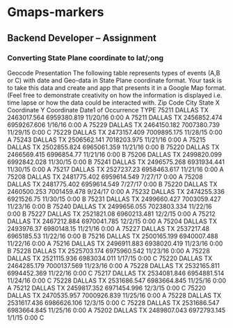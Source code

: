 # Gmaps-markers

## Backend Developer – Assignment

### Converting State Plane coordinate to lat/;ong

Geocode Presentation
The following table represents types of events (A,B or C) with date and Geo-data in State Plane coordinate
format. Your task is to take this data and create and app that presents it in a Google Map format. (Feel free to
demonstrate creativity on how the information is displayed i.e. time lapse or how the data could be interacted
with.
Zip Code City State X Coordinate Y Coordinate Date1 of Occurrence TYPE
75211 DALLAS TX 2463017.564 6959380.819 11/20/16 0:00 A
75211 DALLAS TX 2456852.474 6959267.606 1/16/16 0:00 A
75229 DALLAS TX 2464150.182 7007380.739 11/29/15 0:00 C
75229 DALLAS TX 2473157.409 7009895.175 11/28/15 0:00 A
75243 DALLAS TX 2506562.141 7018203.975 11/21/16 0:00 A
75215 DALLAS TX 2502855.824 6965061.359 11/21/16 0:00 B
75220 DALLAS TX 2466569.415 6996854.77 11/21/16 0:00 B
75206 DALLAS TX 2499820.099 6992842.028 11/30/15 0:00 B
75241 DALLAS TX 2496575.268 6931934.441 11/30/15 0:00 A
75217 DALLAS TX 2527237.23 6958463.617 11/21/16 0:00 A
75208 DALLAS TX 2481775.402 6959614.549 7/27/17 0:00 A
75208 DALLAS TX 2481775.402 6959614.549 7/27/17 0:00 B
75220 DALLAS TX 2460500.253 7001459.478 9/24/17 0:00 A
75232 DALLAS TX 2474255.336 6921526.75 11/30/15 0:00 B
75231 DALLAS TX 2499660.427 7003059.427 11/23/16 0:00 B
75240 DALLAS TX 2499656.055 7023803.334 11/22/16 0:00 B
75227 DALLAS TX 2521821.08 6960213.481 12/2/15 0:00 A
75212 DALLAS TX 2467212.884 6970041.785 12/2/15 0:00 A
75204 DALLAS TX 2493976.37 6980148.15 11/21/16 0:00 A
75227 DALLAS TX 2537217.48 6965185.53 11/22/16 0:00 B
75216 DALLAS TX 2500165.199 6940007.488 11/22/16 0:00 A
75216 DALLAS TX 2496911.883 6938020.419 11/23/16 0:00 B
75228 DALLAS TX 2525703.174 6975960.542 11/23/16 0:00 A
75228 DALLAS TX 2521115.936 6983034.011 1/17/15 0:00 C
75220 DALLAS TX 2464285.179 7000137.569 11/23/16 0:00 A
75228 DALLAS TX 2532165.811 6994452.369 11/22/16 0:00 C
75217 DALLAS TX 2534081.846 6954881.514 11/24/16 0:00 C
75228 DALLAS TX 2531686.547 6983664.845 11/25/16 0:00 A
75212 DALLAS TX 2459817.352 6971454.996 12/3/15 0:00 C
75220 DALLAS TX 2470535.957 7000926.839 11/25/16 0:00 A
75228 DALLAS TX 2531617.436 6986626.106 12/3/15 0:00 C
75228 DALLAS TX 2531686.547 6983664.845 11/25/16 0:00 A
75202 DALLAS TX 2489807.043 6972793.145 1/1/15 0:00 C